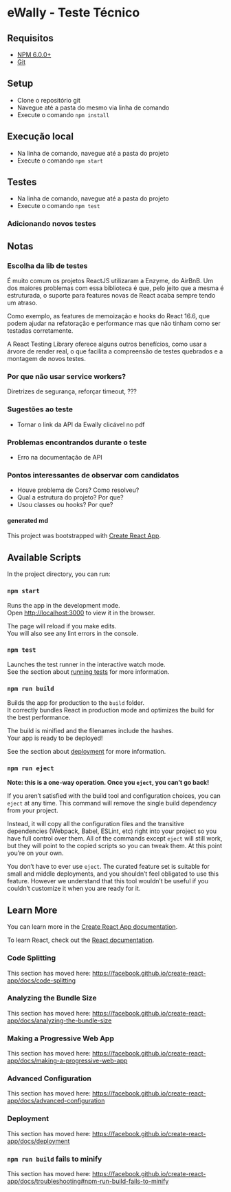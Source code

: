 # eWally - Teste Técnico

## Requisitos

- [NPM 6.0.0+](https://www.npmjs.com/get-npm)
- [Git](https://git-scm.com/downloads)

## Setup

- Clone o repositório git
- Navegue até a pasta do mesmo via linha de comando
- Execute o comando `npm install`

## Execução local

- Na linha de comando, navegue até a pasta do projeto
- Execute o comando `npm start`

## Testes

- Na linha de comando, navegue até a pasta do projeto
- Execute o comando `npm test`

### Adicionando novos testes

## Notas

### Escolha da lib de testes

É muito comum os projetos ReactJS utilizaram a Enzyme, do AirBnB. Um dos maiores problemas com essa biblioteca é que, pelo jeito que a mesma é estruturada, o suporte para features novas de React acaba sempre tendo um atraso.

Como exemplo, as features de memoização e hooks do React 16.6, que podem ajudar na refatoração e performance mas que não tinham como ser testadas corretamente.

A React Testing Library oferece alguns outros benefícios, como usar a árvore de render real, o que facilita a compreensão de testes quebrados e a montagem de novos testes.

### Por que não usar service workers?

Diretrizes de segurança, reforçar timeout, ???

### Sugestões ao teste

- Tornar o link da API da Ewally clicável no pdf

### Problemas encontrandos durante o teste

- Erro na documentação de API

### Pontos interessantes de observar com candidatos

- Houve problema de Cors? Como resolveu?
- Qual a estrutura do projeto? Por que?
- Usou classes ou hooks? Por que?

#### generated md

This project was bootstrapped with [Create React App](https://github.com/facebook/create-react-app).

## Available Scripts

In the project directory, you can run:

### `npm start`

Runs the app in the development mode.<br>
Open [http://localhost:3000](http://localhost:3000) to view it in the browser.

The page will reload if you make edits.<br>
You will also see any lint errors in the console.

### `npm test`

Launches the test runner in the interactive watch mode.<br>
See the section about [running tests](https://facebook.github.io/create-react-app/docs/running-tests) for more information.

### `npm run build`

Builds the app for production to the `build` folder.<br>
It correctly bundles React in production mode and optimizes the build for the best performance.

The build is minified and the filenames include the hashes.<br>
Your app is ready to be deployed!

See the section about [deployment](https://facebook.github.io/create-react-app/docs/deployment) for more information.

### `npm run eject`

**Note: this is a one-way operation. Once you `eject`, you can’t go back!**

If you aren’t satisfied with the build tool and configuration choices, you can `eject` at any time. This command will remove the single build dependency from your project.

Instead, it will copy all the configuration files and the transitive dependencies (Webpack, Babel, ESLint, etc) right into your project so you have full control over them. All of the commands except `eject` will still work, but they will point to the copied scripts so you can tweak them. At this point you’re on your own.

You don’t have to ever use `eject`. The curated feature set is suitable for small and middle deployments, and you shouldn’t feel obligated to use this feature. However we understand that this tool wouldn’t be useful if you couldn’t customize it when you are ready for it.

## Learn More

You can learn more in the [Create React App documentation](https://facebook.github.io/create-react-app/docs/getting-started).

To learn React, check out the [React documentation](https://reactjs.org/).

### Code Splitting

This section has moved here: https://facebook.github.io/create-react-app/docs/code-splitting

### Analyzing the Bundle Size

This section has moved here: https://facebook.github.io/create-react-app/docs/analyzing-the-bundle-size

### Making a Progressive Web App

This section has moved here: https://facebook.github.io/create-react-app/docs/making-a-progressive-web-app

### Advanced Configuration

This section has moved here: https://facebook.github.io/create-react-app/docs/advanced-configuration

### Deployment

This section has moved here: https://facebook.github.io/create-react-app/docs/deployment

### `npm run build` fails to minify

This section has moved here: https://facebook.github.io/create-react-app/docs/troubleshooting#npm-run-build-fails-to-minify
